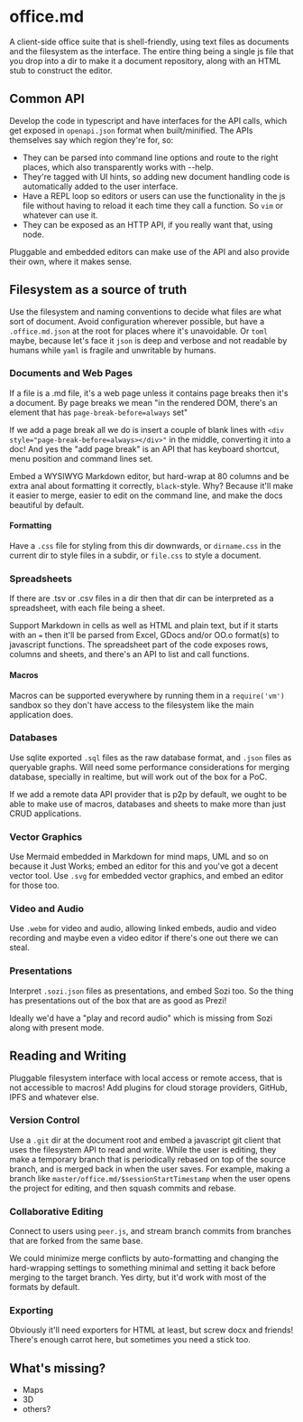 # office.md

A client-side office suite that is shell-friendly, using text files as
documents and the filesystem as the interface. The entire thing being a single
js file that you drop into a dir to make it a document repository, along with
an HTML stub to construct the editor.

## Common API

Develop the code in typescript and have interfaces for the API calls, which
get exposed in `openapi.json` format when built/minified. The APIs themselves
say which region they're for, so:

* They can be parsed into command line options and route to the right places,
  which also transparently works with --help.
* They're tagged with UI hints, so adding new document handling code is
  automatically added to the user interface.
* Have a REPL loop so editors or users can use the functionality in the js
  file without having to reload it each time they call a function. So `vim`
  or whatever can use it.
* They can be exposed as an HTTP API, if you really want that, using node.

Pluggable and embedded editors can make use of the API and also provide their
own, where it makes sense.

## Filesystem as a source of truth

Use the filesystem and naming conventions to decide what files are what sort
of document. Avoid configuration wherever possible, but have a
`.office.md.json` at the root for places where it's unavoidable. Or `toml`
maybe, because let's face it `json` is deep and verbose and not readable
by humans while `yaml` is fragile and unwritable by humans.

### Documents and Web Pages

If a file is a .md file, it's a web page unless it contains page breaks then
it's a document. By page breaks we mean "in the rendered DOM, there's an
element that has `page-break-before=always` set"

If we add a page break all we do is insert a couple of blank lines with 
`<div style="page-break-before=always></div>"` in the middle, converting it
into a doc! And yes the "add page break" is an API that has keyboard shortcut,
menu position and command lines set.

Embed a WYSIWYG Markdown editor, but hard-wrap at 80 columns and be extra anal
about formatting it correctly, `black`-style. Why? Because it'll make it
easier to merge, easier to edit on the command line, and make the docs
beautiful by default.

#### Formatting

Have a `.css` file for styling from this dir downwards, or `dirname.css` in the
current dir to style files in a subdir, or `file.css` to style a document.

### Spreadsheets

If there are .tsv or .csv files in a dir then that dir can be interpreted as a
spreadsheet, with each file being a sheet.

Support Markdown in cells as well as HTML and plain text, but if it starts with
an `=` then it'll be parsed from Excel, GDocs and/or OO.o format(s) to
javascript functions. The spreadsheet part of the code exposes rows, columns
and sheets, and there's an API to list and call functions.

#### Macros
Macros can be supported everywhere by running them in a `require('vm')` sandbox
so they don't have access to the filesystem like the main application does.

### Databases

Use sqlite exported `.sql` files as the raw database format, and `.json` files
as queryable graphs. Will need some performance considerations for merging
database, specially in realtime, but will work out of the box for a PoC.

If we add a remote data API provider that is p2p by default, we ought to be
able to make use of macros, databases and sheets to make more than just CRUD
applications.

### Vector Graphics

Use Mermaid embedded in Markdown for mind maps, UML and so on because it Just
Works; embed an editor for this and you've got a decent vector tool. Use
`.svg` for embedded vector graphics, and embed an editor for those too.

### Video and Audio

Use `.webm` for video and audio, allowing linked embeds, audio and video
recording and maybe even a video editor if there's one out there we can steal.

### Presentations

Interpret `.sozi.json` files as presentations, and embed Sozi too. So the thing
has presentations out of the box that are as good as Prezi!

Ideally we'd have a "play and record audio" which is missing from Sozi along
with present mode.

## Reading and Writing

Pluggable filesystem interface with local access or remote access, that is not
accessible to macros! Add plugins for cloud storage providers, GitHub, IPFS
and whatever else.

### Version Control

Use a `.git` dir at the document root and embed a javascript git client that
uses the filesystem API to read and write. While the user is editing, they
make a temporary branch that is periodically rebased on top of the source
branch, and is merged back in when the user saves. For example, making a branch
like `master/office.md/$sessionStartTimestamp` when the user opens the project
for editing, and then squash commits and rebase.

### Collaborative Editing

Connect to users using `peer.js`, and stream branch commits from branches that
are forked from the same base.

We could minimize merge conflicts by auto-formatting and changing the
hard-wrapping settings to something minimal and setting it back before merging
to the target branch. Yes dirty, but it'd work with most of the formats by
default.

### Exporting

Obviously it'll need exporters for HTML at least, but screw docx and friends!
There's enough carrot here, but sometimes you need a stick too.

## What's missing?

* Maps
* 3D
* others?
